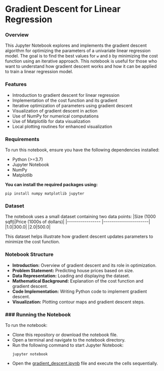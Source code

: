 # Gradient Descent for Linear Regression
### Overview
This Jupyter Notebook explores and implements the gradient descent algorithm for optimizing the parameters of a univariate linear regression model. The goal is to find the best values for *`w`* and *`b`*  by minimizing the cost function using an iterative approach. This notebook is useful for those who want to understand how gradient descent works and how it can be applied to train a linear regression model.
### Features
- Introduction to gradient descent for linear regression
- Implementation of the cost function and its gradient
- Iterative optimization of parameters using gradient descent
- Visualization of gradient descent in action
- Use of NumPy for numerical computations
- Use of Matplotlib for data visualization
- Local plotting routines for enhanced visualization
### Requirements
To run this notebook, ensure you have the following dependencies installed:
- Python (>=3.7)
- Jupyter Notebook
- NumPy
- Matplotlib

**You can install the required packages using:**
```
pip install numpy matplotlib jupyter
```
### Dataset
The notebook uses a small dataset containing two data points:
|Size (1000 sqft)|Price (1000s of dollars)|
|----------------- |-----------------------|
|1.0|300.0|
|2.0|500.0|  

This dataset helps illustrate how gradient descent updates parameters to minimize the cost function.
### Notebook Structure
- **Introduction:** Overview of gradient descent and its role in optimization.
- **Problem Statement:** Predicting house prices based on size.
- **Data Representation:** Loading and displaying the dataset.
- **Mathematical Background:** Explanation of the cost function and gradient descent.
- **Code Implementation:** Writing Python code to implement gradient descent.
- **Visualization:** Plotting contour maps and gradient descent steps.
### ### Running the Notebook
To run the notebook:
- Clone this repository or download the notebook file.
- Open a terminal and navigate to the notebook directory.
- Run the following command to start Jupyter Notebook:
  ```
  jupyter notebook
  ```
- Open the [gradient_descent.ipynb](https://github.com/tamunoWoks/Linear_Regression_Model_Representation_practice/blob/main/gradient_descent.ipynb) file and execute the cells sequentially.
